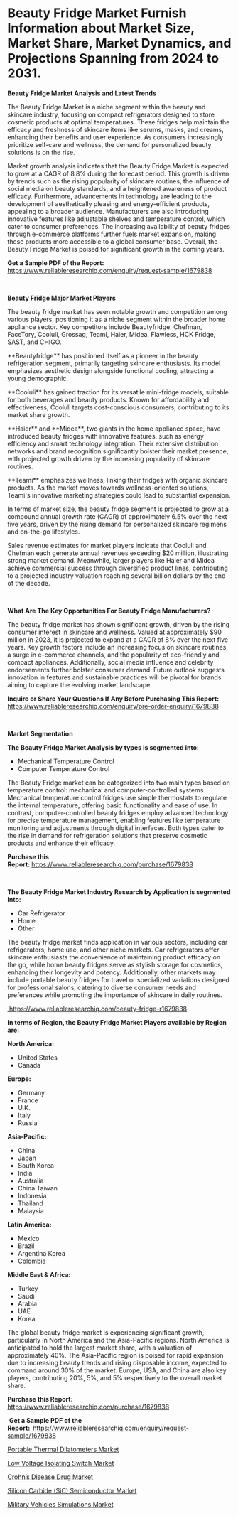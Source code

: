 <p><h1>Beauty Fridge Market Furnish Information about Market Size, Market Share, Market Dynamics, and Projections Spanning from 2024 to 2031.</h1></p><p><strong>Beauty Fridge Market Analysis and Latest Trends</strong></p>
<p><p>The Beauty Fridge Market is a niche segment within the beauty and skincare industry, focusing on compact refrigerators designed to store cosmetic products at optimal temperatures. These fridges help maintain the efficacy and freshness of skincare items like serums, masks, and creams, enhancing their benefits and user experience. As consumers increasingly prioritize self-care and wellness, the demand for personalized beauty solutions is on the rise.</p><p>Market growth analysis indicates that the Beauty Fridge Market is expected to grow at a CAGR of 8.8% during the forecast period. This growth is driven by trends such as the rising popularity of skincare routines, the influence of social media on beauty standards, and a heightened awareness of product efficacy. Furthermore, advancements in technology are leading to the development of aesthetically pleasing and energy-efficient products, appealing to a broader audience. Manufacturers are also introducing innovative features like adjustable shelves and temperature control, which cater to consumer preferences. The increasing availability of beauty fridges through e-commerce platforms further fuels market expansion, making these products more accessible to a global consumer base. Overall, the Beauty Fridge Market is poised for significant growth in the coming years.</p></p>
<p><strong>Get a Sample PDF of the Report:&nbsp;</strong> <a href="https://www.reliableresearchiq.com/enquiry/request-sample/1679838?utm_campaign=1594&utm_medium=2&utm_source=Github&utm_content=ia&utm_term=14102024&utm_id=beauty-fridge">https://www.reliableresearchiq.com/enquiry/request-sample/1679838</a></p>
<p>&nbsp;</p>
<p><strong>Beauty Fridge Major Market Players</strong></p>
<p><p>The beauty fridge market has seen notable growth and competition among various players, positioning it as a niche segment within the broader home appliance sector. Key competitors include Beautyfridge, Chefman, FaceTory, Cooluli, Grossag, Teami, Haier, Midea, Flawless, HCK Fridge, SAST, and CHIGO.</p><p>**Beautyfridge** has positioned itself as a pioneer in the beauty refrigeration segment, primarily targeting skincare enthusiasts. Its model emphasizes aesthetic design alongside functional cooling, attracting a young demographic. </p><p>**Cooluli** has gained traction for its versatile mini-fridge models, suitable for both beverages and beauty products. Known for affordability and effectiveness, Cooluli targets cost-conscious consumers, contributing to its market share growth.</p><p>**Haier** and **Midea**, two giants in the home appliance space, have introduced beauty fridges with innovative features, such as energy efficiency and smart technology integration. Their extensive distribution networks and brand recognition significantly bolster their market presence, with projected growth driven by the increasing popularity of skincare routines.</p><p>**Teami** emphasizes wellness, linking their fridges with organic skincare products. As the market moves towards wellness-oriented solutions, Teami's innovative marketing strategies could lead to substantial expansion.</p><p>In terms of market size, the beauty fridge segment is projected to grow at a compound annual growth rate (CAGR) of approximately 6.5% over the next five years, driven by the rising demand for personalized skincare regimens and on-the-go lifestyles. </p><p>Sales revenue estimates for market players indicate that Cooluli and Chefman each generate annual revenues exceeding $20 million, illustrating strong market demand. Meanwhile, larger players like Haier and Midea achieve commercial success through diversified product lines, contributing to a projected industry valuation reaching several billion dollars by the end of the decade.</p></p>
<p>&nbsp;</p>
<p><strong>What Are The Key Opportunities For Beauty Fridge Manufacturers?</strong></p>
<p><p>The beauty fridge market has shown significant growth, driven by the rising consumer interest in skincare and wellness. Valued at approximately $90 million in 2023, it is projected to expand at a CAGR of 8% over the next five years. Key growth factors include an increasing focus on skincare routines, a surge in e-commerce channels, and the popularity of eco-friendly and compact appliances. Additionally, social media influence and celebrity endorsements further bolster consumer demand. Future outlook suggests innovation in features and sustainable practices will be pivotal for brands aiming to capture the evolving market landscape.</p></p>
<p><strong>Inquire or Share Your Questions If Any Before Purchasing This Report:</strong> <a href="https://www.reliableresearchiq.com/enquiry/pre-order-enquiry/1679838?utm_campaign=1594&utm_medium=2&utm_source=Github&utm_content=ia&utm_term=14102024&utm_id=beauty-fridge">https://www.reliableresearchiq.com/enquiry/pre-order-enquiry/1679838</a></p>
<p>&nbsp;</p>
<p><strong>Market Segmentation</strong></p>
<p><strong>The Beauty Fridge Market Analysis by types is segmented into:</strong></p>
<p><ul><li>Mechanical Temperature Control</li><li>Computer Temperature Control</li></ul></p>
<p><p>The Beauty Fridge market can be categorized into two main types based on temperature control: mechanical and computer-controlled systems. Mechanical temperature control fridges use simple thermostats to regulate the internal temperature, offering basic functionality and ease of use. In contrast, computer-controlled beauty fridges employ advanced technology for precise temperature management, enabling features like temperature monitoring and adjustments through digital interfaces. Both types cater to the rise in demand for refrigeration solutions that preserve cosmetic products and enhance their efficacy.</p></p>
<p><strong>Purchase this Report:&nbsp;</strong><a href="https://www.reliableresearchiq.com/purchase/1679838?utm_campaign=1594&utm_medium=2&utm_source=Github&utm_content=ia&utm_term=14102024&utm_id=beauty-fridge">https://www.reliableresearchiq.com/purchase/1679838</a></p>
<p>&nbsp;</p>
<p><strong>The Beauty Fridge Market Industry Research by Application is segmented into:</strong></p>
<p><ul><li>Car Refrigerator</li><li>Home</li><li>Other</li></ul></p>
<p><p>The beauty fridge market finds application in various sectors, including car refrigerators, home use, and other niche markets. Car refrigerators offer skincare enthusiasts the convenience of maintaining product efficacy on the go, while home beauty fridges serve as stylish storage for cosmetics, enhancing their longevity and potency. Additionally, other markets may include portable beauty fridges for travel or specialized variations designed for professional salons, catering to diverse consumer needs and preferences while promoting the importance of skincare in daily routines.</p></p>
<p><a href="https://www.reliableresearchiq.com/beauty-fridge-r1679838?utm_campaign=1594&utm_medium=2&utm_source=Github&utm_content=ia&utm_term=14102024&utm_id=beauty-fridge">&nbsp;https://www.reliableresearchiq.com/beauty-fridge-r1679838</a></p>
<p><strong>In terms of Region, the Beauty Fridge Market Players available by Region are:</strong></p>
<p>
    <p> <strong> North America: </strong>
        <ul>
            <li>United States</li>
            <li>Canada</li>
        </ul>
        </p> 
    <p> <strong> Europe: </strong>
        <ul>
            <li>Germany</li>
            <li>France</li>
            <li>U.K.</li>
            <li>Italy</li>
            <li>Russia</li>
        </ul>
        </p> 
    <p> <strong> Asia-Pacific: </strong>
        <ul>
            <li>China</li>
            <li>Japan</li>
            <li>South Korea</li>
            <li>India</li>
            <li>Australia</li>
            <li>China Taiwan</li>
            <li>Indonesia</li>
            <li>Thailand</li>
            <li>Malaysia</li>
        </ul>
        </p> 
    <p> <strong> Latin America: </strong>
        <ul>
            <li>Mexico</li>
            <li>Brazil</li>
            <li>Argentina Korea</li>
            <li>Colombia</li>
        </ul>
        </p> 
    <p> <strong> Middle East & Africa: </strong>
        <ul>
            <li>Turkey</li>
            <li>Saudi</li>
            <li>Arabia</li>
            <li>UAE</li>
            <li>Korea</li>
        </ul>
    </p>
    </p>
<p><p>The global beauty fridge market is experiencing significant growth, particularly in North America and the Asia-Pacific regions. North America is anticipated to hold the largest market share, with a valuation of approximately 40%. The Asia-Pacific region is poised for rapid expansion due to increasing beauty trends and rising disposable income, expected to command around 30% of the market. Europe, USA, and China are also key players, contributing 20%, 5%, and 5% respectively to the overall market share.</p></p>
<p><strong>Purchase this Report: </strong><a href="https://www.reliableresearchiq.com/purchase/1679838?utm_campaign=1594&utm_medium=2&utm_source=Github&utm_content=ia&utm_term=14102024&utm_id=beauty-fridge">https://www.reliableresearchiq.com/purchase/1679838</a></p>
<p>&nbsp;<strong>Get a Sample PDF of the Report:&nbsp;&nbsp;</strong><a href="https://www.reliableresearchiq.com/enquiry/request-sample/1679838?utm_campaign=1594&utm_medium=2&utm_source=Github&utm_content=ia&utm_term=14102024&utm_id=beauty-fridge">https://www.reliableresearchiq.com/enquiry/request-sample/1679838</a></p>
<p><strong></strong></p>
<p><p><a href="https://www.linkedin.com/pulse/booming-portable-thermal-dilatometers-market-sector-analysis-59mgf?utm_campaign=1594&utm_medium=2&utm_source=Github&utm_content=ia&utm_term=14102024&utm_id=beauty-fridge">Portable Thermal Dilatometers Market</a></p><p><a href="https://www.linkedin.com/pulse/low-voltage-isolating-switch-market-global-regional-analysis-7byqf?utm_campaign=1594&utm_medium=2&utm_source=Github&utm_content=ia&utm_term=14102024&utm_id=beauty-fridge">Low Voltage Isolating Switch Market</a></p><p><a href="https://www.linkedin.com/pulse/crohns-disease-drug-market2024-2031-industry-insights-investment-is1ff?utm_campaign=1594&utm_medium=2&utm_source=Github&utm_content=ia&utm_term=14102024&utm_id=beauty-fridge">Crohn’s Disease Drug Market</a></p><p><a href="https://www.linkedin.com/pulse/top-trends-transforming-silicon-carbide-sic-semiconductor-market-0pw4f?utm_campaign=1594&utm_medium=2&utm_source=Github&utm_content=ia&utm_term=14102024&utm_id=beauty-fridge">Silicon Carbide (SiC) Semiconductor Market</a></p><p><a href="https://www.linkedin.com/pulse/global-military-vehicles-simulations-market-opportunities-njhuf?utm_campaign=1594&utm_medium=2&utm_source=Github&utm_content=ia&utm_term=14102024&utm_id=beauty-fridge">Military Vehicles Simulations Market</a></p></p>